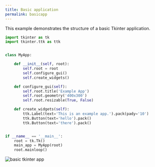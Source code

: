 ```yaml
---
title: Basic application
permalink: basicapp
---
```


This example demonstrates the structure of a basic Tkinter application.

```python
import tkinter as tk
import tkinter.ttk as ttk


class MyApp:

    def __init__(self, root):
        self.root = root
        self.configure_gui()
        self.create_widgets()

    def configure_gui(self):
        self.root.title('Example App')
        self.root.geometry('400x300')
        self.root.resizable(True, False)

    def create_widgets(self):
        ttk.Label(text='This is an example app.').pack(pady='10')
        ttk.Button(text='hello').pack()
        ttk.Button(text='there').pack()


if __name__ == '__main__':
    root = tk.Tk()
    main_app = MyApp(root)
    root.mainloop()
```

![basic tkinter app](/pythonic/images/tkinter-app.png)
